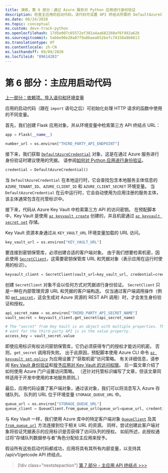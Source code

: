 ```yaml
---
title: 演练，第 6 部分：通过 Azure 服务对 Python 应用进行身份验证
description: 检查主应用的启动代码，该代码可设置 API 终结点所需的 DefaultAzureCredential 对象和客户端对象。
ms.date: 08/24/2020
ms.topic: conceptual
ms.custom: devx-track-python
ms.openlocfilehash: 17d5e007c65572ef301a4aa682260af6f492a626
ms.sourcegitcommit: 5ab6e90e20a87f9a8baea652befc74158a9b6613
ms.translationtype: HT
ms.contentlocale: zh-CN
ms.lasthandoff: 09/09/2020
ms.locfileid: "89614283"
---
```

# <a name="part-6-main-app-startup-code"></a>第 6 部分：主应用启动代码

[上一部分：依赖项、导入语句和环境变量](walkthrough-tutorial-authentication-05.md)

应用的启动代码（跟在 `import` 语句之后）可初始化处理 HTTP 请求的函数中使用的不同变量。

首先，我们创建 Flask 应用对象，并从环境变量中检索第三方 API 终结点 URL：

```python
app = Flask(__name__)

number_url = os.environ["THIRD_PARTY_API_ENDPOINT"]
```

接下来，我们获取 [`DefaultAzureCredential`](/python/api/azure-identity/azure.identity.defaultazurecredential?view=azure-python
) 对象，这是在通过 Azure 服务进行身份验证时建议使用的凭据。 请参阅[如何对 Python 应用进行身份验证](azure-sdk-authenticate.md#authenticate-with-defaultazurecredential)。

```python
credential = DefaultAzureCredential()
```

当 `DefaultAzureCredential` 在本地运行时，它会查找包含本地服务主体信息的 `AZURE_TENANT_ID`、`AZURE_CLIENT_ID` 和 `AZURE_CLIENT_SECRET` 环境变量。 当 `DefaultAzureCredential` 在云中运行时，它会自动使用为应用注册的服务主体，该主体通常包含在托管标识中。

接下来，代码从 Azure Key Vault 中检索第三方 API 的访问密钥。 在预配脚本中，Key Vault 是使用 [`az keyvault create`](/cli/azure/keyvault?view=azure-cli-latest#az-keyvault-create) 创建的，并且机密通过 [`az keyvault secret set`](/cli/azure/keyvault/secret?view=azure-cli-latest#az-keyvault-secret-set) 存储。

Key Vault 资源本身通过从 `KEY_VAULT_URL` 环境变量加载的 URL 访问。

```python
key_vault_url = os.environ["KEY_VAULT_URL"]
```

要连接到密钥保管库，必须创建合适的客户端对象。 由于我们想要检索机密，因此使用 [`SecretClient`](/python/api/azure-keyvault-secrets/azure.keyvault.secrets.secretclient?view=azure-python)，这需要密钥保管库 URL 和凭据对象（表示应用在运行时使用的标识）。

```python
keyvault_client = SecretClient(vault_url=key_vault_url, credential=credential)
```

创建 `SecretClient` 对象不会以任何方式对凭据进行身份验证。 `SecretClient` 只是一种在内部管理资源 URL 和凭据的客户端构造。 仅当通过客户端调用操作（例如 [`get_secret`](/python/api/azure-keyvault-secrets/azure.keyvault.secrets.secretclient?view=azure-python#get-secret-name--version-none----kwargs-)，这会生成对 Azure 资源的 REST API 调用）时，才会发生身份验证和授权。

```python
api_secret_name = os.environ["THIRD_PARTY_API_SECRET_NAME"]
vault_secret = keyvault_client.get_secret(api_secret_name)

# The "secret" from Key Vault is an object with multiple properties. The key we
# want for the third-party API is in the value property. 
access_key = vault_secret.value
```

即使应用标识有权访问密钥保管库，它仍必须获得专门的授权才能访问机密。  否则，`get_secret` 调用将失败。 出于此原因，预配脚本使用 Azure CLI 命令 [`az keyvault set-policy`](/cli/azure/keyvault?view=azure-cli-latest#az-keyvault-set-policy) 为应用设置了“获取机密”访问策略。 有关详细信息，请参阅 [Key Vault 身份验证](/azure/key-vault/general/authentication)和[授予应用对 Key Vault 的访问权限](/azure/key-vault/general/managed-identity#grant-your-app-access-to-key-vault)。 后一篇文章介绍了如何使用 Azure 门户设置访问策略。 （还针对托管标识编写了文章，但该文章同样适用于开发中使用的本地服务原则。）

最后，应用代码设置了客户端对象，通过该对象，我们可以将消息写入 Azure 存储队列。 队列的 URL 位于环境变量 `STORAGE_QUEUE_URL` 中。

```python
queue_url = os.environ["STORAGE_QUEUE_URL"]
queue_client = QueueClient.from_queue_url(queue_url=queue_url, credential=credential)
```

与 Key Vault 一样，我们使用 Azure 库中的特定客户端对象 [`QueueClient`](/python/api/azure-storage-queue/azure.storage.queue.queueclient?view=azure-python) 及其 [`from_queue_url`](/python/api/azure-storage-queue/azure.storage.queue.queueclient?view=azure-python#from-queue-url-queue-url--credential-none----kwargs-) 方法连接到位于相关 URL 的资源。 同样，尝试创建此客户端对象将验证凭据表示的应用标识是否获得了访问队列的授权。 如前所述，此授权通过将“存储队列数据参与者”角色分配给主应用来授予。

假设所有这些启动代码都成功，应用将具有其所有内部变量，以支持其 /api/v1/getcode API 终结点。

> [!div class="nextstepaction"]
> [第 7 部分 - 主应用 API 终结点 >>>](walkthrough-tutorial-authentication-07.md)
